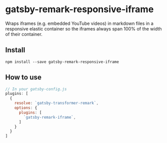 # gatsby-remark-responsive-iframe

Wraps iframes (e.g. embedded YouTube videos) in markdown files in a
responsive elastic container so the iframes always span 100% of
the width of their container.

## Install

`npm install --save gatsby-remark-responsive-iframe`

## How to use

```javascript
// In your gatsby-config.js
plugins: [
  {
    resolve: `gatsby-transformer-remark`,
    options: {
      plugins: [
        `gatsby-remark-iframe`,
      ]
    }
  }
]
```
